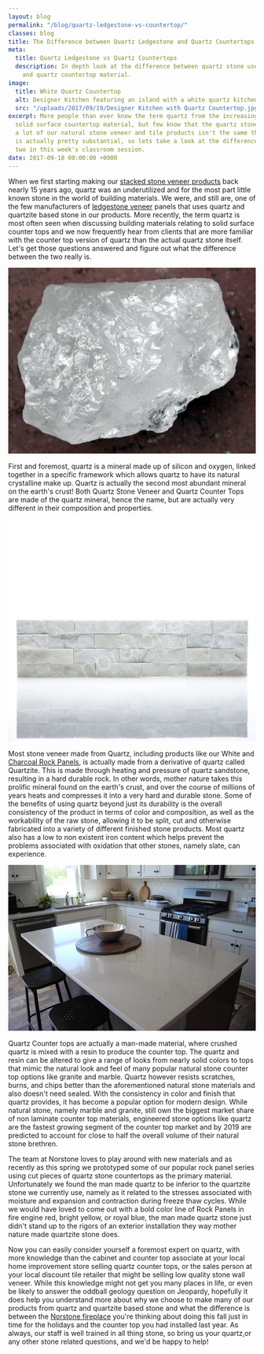 ```yaml
---
layout: blog
permalink: "/blog/quartz-ledgestone-vs-countertop/"
classes: blog
title: The Difference between Quartz Ledgestone and Quartz Countertops
meta:
  title: Quartz Ledgestone vs Quartz Countertops
  description: In depth look at the difference between quartz stone used for ledgestone
    and quartz countertop material.
image:
  title: White Quartz Countertop
  alt: Designer Kitchen featuring an island with a white quartz kitchen countertop
  src: "/uploads/2017/09/19/Designer Kitchen with Quartz Countertop.jpg"
excerpt: More people than ever know the term quartz from the increasingly popular
  solid surface countertop material, but few know that the quartz stone that we make
  a lot of our natural stone veneer and tile products isn't the same thing.  The difference
  is actually pretty substantial, so lets take a look at the difference between the
  two in this week's classroom session.
date: 2017-09-18 00:00:00 +0000
---
```



When we first starting making our [stacked stone veneer products](https://www.norstoneusa.com/products/stacked-stone-cladding/) back nearly 15 years ago, quartz was an underutilized and for the most part little known stone in the world of building materials.  We were, and still are, one of the few manufacturers of [ledgestone veneer](https://www.norstoneusa.com/blog/ledgestone-norstone-industry-series/) panels that uses quartz and quartzite based stone in our products.  More recently, the term quartz is most often seen when discussing building materials relating to solid surface counter tops and we now frequently hear from clients that are more familiar with the counter top version of quartz than the actual quartz stone itself.  Let's get those questions answered and figure out what the difference between the two really is.

![Quartz Stone in Raw Crystal Form](/uploads/2017/09/19/Raw%20Quartz%20Stone.jpg)

First and foremost, quartz is a mineral made up of silicon and oxygen, linked together in a specific framework which allows quartz to have its natural crystalline make up.  Quartz is actually the second most abundant mineral on the earth's crust!  Both Quartz Stone Veneer and Quartz Counter Tops are made of the quartz mineral, hence the name, but are actually very different in their composition and properties.

![Norstone White Quartz Rock Panel Studio Shot](/uploads/2017/09/19/White%20Quartz%20Rock%20Panel.jpg)

Most stone veneer made from Quartz, including products like our White and [Charcoal Rock Panels](https://www.norstoneusa.com/gallery/rock-panels/charcoal/), is actually made from a derivative of quartz called Quartzite.  This is made through heating and pressure of quartz sandstone, resulting in a hard durable rock.  In other words, mother nature takes this prolific mineral found on the earth's crust, and over the course of millions of years heats and compresses it into a very hard and durable stone.  Some of the benefits of using quartz beyond just its durability is the overall consistency of the product in terms of color and composition, as well as the workability of the raw stone, allowing it to be split, cut and otherwise fabricated into a variety of different finished stone products.  Most quartz also has a low to non existent iron content which helps prevent the problems associated with oxidation that other stones, namely slate, can experience.

![White Quartz Countertop on kitchen island in renovated kitchen](/uploads/2017/09/19/Quartz%20Countertop%20Kitchen%20Island.jpg)

Quartz Counter tops are actually a man-made material, where crushed quartz is mixed with a resin to produce the counter top.  The quartz and resin can be altered to give a range of looks from nearly solid colors to tops that mimic the natural look and feel of many popular natural stone counter top options like granite and marble.  Quartz however resists scratches, burns, and chips better than the aforementioned natural stone materials and also doesn't need sealed.  With the consistency in color and finish that quartz provides, it has become a popular option for modern design.  While natural stone, namely marble and granite, still own the biggest market share of non laminate counter top materials, engineered stone options like quartz are the fastest growing segment of the counter top market and by 2019 are predicted to account for close to half the overall volume of their natural stone brethren.

The team at Norstone loves to play around with new materials and as recently as this spring we prototyped some of our popular rock panel series using cut pieces of quartz stone countertops as the primary material.  Unfortunately we found the man made quartz to be inferior to the quartzite stone we currently use, namely as it related to the stresses associated with moisture and expansion and contraction during freeze thaw cycles.  While we would have loved to come out with a bold color line of Rock Panels in fire engine red, bright yellow, or royal blue, the man made quartz stone just didn't stand up to the rigors of an exterior installation they way mother nature made quartzite stone does.

Now you can easily consider yourself a foremost expert on quartz, with more knowledge than the cabinet and counter top associate at your local home improvement store selling quartz counter tops, or the sales person at your local discount tile retailer that might be selling low quality stone wall veneer.  While this knowledge might not get you many places in life, or even be likely to answer the oddball geology question on Jeopardy, hopefully it does help you understand more about why we choose to make many of our products from quartz and quartzite based stone and what the difference is between the [Norstone fireplace](https://www.norstoneusa.com/gallery/application/fireplace/) you're thinking about doing this fall just in time for the holidays and the counter top you had installed last year.  As always, our staff is well trained in all thing stone, so bring us your quartz,or any other stone related questions, and we'd be happy to help!